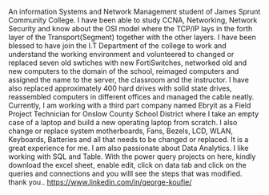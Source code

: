 An information Systems and Network Management student of James Sprunt Community College. I have been able to study CCNA, Networking, Network Security and know about the OSI model where the TCP/IP lays in the forth layer of the Transport(Segment) together with the other layers. I have been blessed to have join the I.T Department of the college to work and understand the working environment and volunteered to changed or replaced seven old swtiches with new FortiSwitches, networked old and new computers to the domain of the school, reimaged computers and assigned the name to the server, the classroom and the instructor. I have also replaced approximately 400 hard drives with solid state drives, reassembled computers in different offices and managed the cable neatly. Currently, I am working with a third part company named Ebryit as a Field Project Technician for Onslow County School District where I take an empty case of a laptop and build a new operating laptop from scratch.  I also change or replace system motherboards, Fans, Bezels, LCD, WLAN, Keyboards, Batteries and all that needs to be changed or replaced. It is a great experience for me. I am also passionate about Data Analytics. I like working with SQL and Table. With the power query projects on here, kindly download the excel sheet, enable edit, click on data tab and click on the queries and connections and you willl see the steps that was modified. thank you.. https://www.linkedin.com/in/george-koufie/
